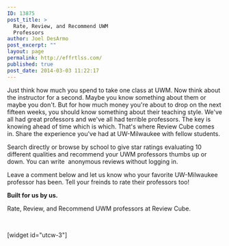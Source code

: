 ```yaml
---
ID: 13875
post_title: >
  Rate, Review, and Recommend UWM
  Professors
author: Joel DesArmo
post_excerpt: ""
layout: page
permalink: http://effrtlss.com/
published: true
post_date: 2014-03-03 11:22:17
---
```

Just think how much you spend to take one class at UWM. Now think about the instructor for a second. Maybe you know something about them or maybe you don't. But for how much money you're about to drop on the next fifteen weeks, you should know something about their teaching style. We've all had great professors and we've all had terrible professors. The key is knowing ahead of time which is which. That's where Review Cube comes in. Share the experience you've had at UW-Milwaukee with fellow students.

Search directly or browse by school to give star ratings evaluating 10 different qualities and recommend your UWM professors thumbs up or down. You can write  anonymous reviews without logging in.

Leave a comment below and let us know who your favorite UW-Milwaukee professor has been. Tell your freinds to rate their professors too!

<strong>Built for us by us. </strong>

Rate, Review, and Recommend UWM professors at Review Cube.

&nbsp;

[widget id="utcw-3"]